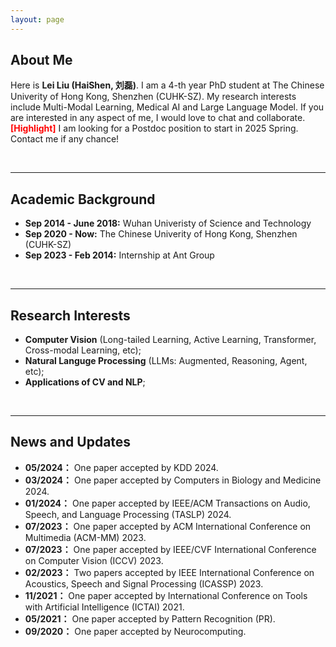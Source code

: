 ```yaml
---
layout: page
---
```


## About Me

<!-- ---<img src="https://Haishen-ll.github.io/liulei.jpeg" class="floatpic" width="480" height="380">--->

Here is **Lei Liu (HaiShen, 刘磊)**. I am a 4-th year PhD student at The Chinese Univerity of Hong Kong, Shenzhen (CUHK-SZ). My research interests include Multi-Modal Learning, Medical AI and Large Language Model. If you are interested in any aspect of me, I would love to chat and collaborate. 
<br>
**<font color='red'>[Highlight]</font>** I am looking for a Postdoc position to start in 2025 Spring. Contact me if any chance!

<br>

---

## Academic Background

- **Sep 2014 - June 2018:** Wuhan Univeristy of Science and Technology
- **Sep 2020 - Now:** The Chinese Univerity of Hong Kong, Shenzhen (CUHK-SZ)
- **Sep 2023 - Feb 2014:** Internship at Ant Group

<br>

---

## Research Interests

- **Computer Vision** (Long-tailed Learning, Active Learning, Transformer, Cross-modal Learning, etc);
- **Natural Languge Processing** (LLMs: Augmented, Reasoning, Agent, etc);
- **Applications of CV and NLP**;

<br>

---

## News and Updates
- **05/2024：** One paper accepted by KDD 2024.
- **03/2024：** One paper accepted by Computers in Biology and Medicine 2024.
- **01/2024：** One paper accepted by IEEE/ACM Transactions on Audio, Speech, and Language Processing (TASLP) 2024.
- **07/2023：** One paper accepted by ACM International Conference on Multimedia (ACM-MM) 2023.
- **07/2023：** One paper accepted by IEEE/CVF International Conference on Computer Vision (ICCV) 2023.
- **02/2023：** Two papers accepted by IEEE International Conference on Acoustics, Speech and Signal Processing (ICASSP) 2023.
- **11/2021：** One paper accepted by International Conference on Tools with Artificial Intelligence (ICTAI) 2021.
- **05/2021：** One paper accepted by Pattern Recognition (PR).
- **09/2020：** One paper accepted by Neurocomputing.


<script type="text/javascript" src="//rf.revolvermaps.com/0/0/6.js?i=599urazffi5&amp;m=7&amp;c=e63100&amp;cr1=ffffff&amp;f=arial&amp;l=0&amp;bv=90&amp;lx=-420&amp;ly=420&amp;hi=20&amp;he=7&amp;hc=a8ddff&amp;rs=80" async="async"></script>

<br>

